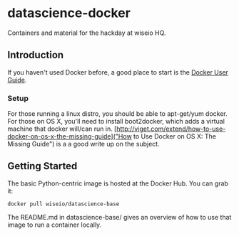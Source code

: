 # datascience-docker

Containers and material for the hackday at wiseio HQ.

## Introduction ##

If you haven't used Docker before, a good place to start is the [Docker User Guide](https://docs.docker.com/userguide/).

### Setup ###

For those running a linux distro, you should be able to apt-get/yum docker. For those on OS X, you'll need to install boot2docker, which adds a virtual machine that docker will/can run in. [http://viget.com/extend/how-to-use-docker-on-os-x-the-missing-guide]("How to Use Docker on OS X: The Missing Guide") is a a good write up on the subject.

## Getting Started ##

The basic Python-centric image is hosted at the Docker Hub. You can grab it:

```
docker pull wiseio/datascience-base
```

The README.md in datascience-base/ gives an overview of how to use that image to run a container locally.


